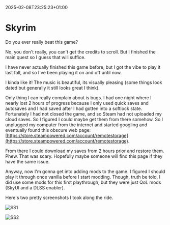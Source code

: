 2025-02-08T23:25:23+01:00
# Skyrim

Do you ever really beat this game?

No, you don't really, you can't get the credits to scroll. But I finished the main quest so I guess that will suffice.

I have never actually finished this game before, but I got the vibe to play it last fall, and so I've been playing it on and off until now.

I kinda like it! The music is beautiful, its visually pleasing (some things look dated but generally it still looks great I think).

Only thing I can really complain about is bugs. I had one night where I nearly lost 2 hours of progress because I only used quick saves and autosaves and I had saved after I had gotten into a softlock state. 
Fortunately I had not closed the game, and so Steam had not uploaded my cloud saves. So I figured I could maybe get them from there somehow. So I unplugged my computer from the internet and started googling and eventually found this obscure web page: [https://store.steampowered.com/account/remotestorage](https://store.steampowered.com/account/remotestorage).

From there I could download my saves from 2 hours prior and restore them. Phew. That was scary. Hopefully maybe someone will find this page if they have the same issue.

Anyway, now I'm gonna get into adding mods to the game. I figured I should play it through once vanilla before I start modding. Though, truth be told, I did use some mods for this first playthrough, but they were just QoL mods (SkyUI and a DLSS enabler).

Here's two pretty screenshots I took along the ride.

![SS1](https://djsimg.org/ca75e500413214639bc1885f7ac2d7e4.jpg)

![SS2](https://djsimg.org/6e62733614f7684a85f6f9fb2f00a5ed.jpg)
